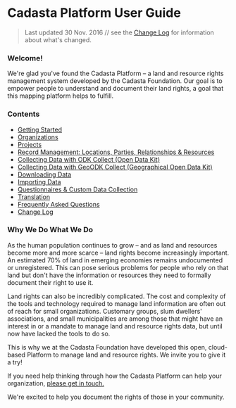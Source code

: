 # Cadasta Platform User Guide

> Last updated 30 Nov. 2016 // see the [Change Log](12-change-log) for information about what's changed.

### Welcome!

We're glad you've found the Cadasta Platform – a land and resource rights management system developed by the Cadasta Foundation. Our goal is to empower people to understand and document their land rights, a goal that this mapping platform helps to fulfill.

### Contents

* [Getting Started](01-gettingstarted.md)
* [Organizations](02-organizations.md)
* [Projects](03-projects.md)
* [Record Management: Locations, Parties, Relationships & Resources](04-records.md)
* [Collecting Data with ODK Collect (Open Data Kit)](05-odkcollect.md)
* [Collecting Data with GeoODK Collect (Geographical Open Data Kit)](06-geoodkcollect.md)
* [Downloading Data](07-download.md)
* [Importing Data](08-upload.md)
* [Questionnaires & Custom Data Collection](09-XLSForms.md)
* [Translation](10-translation.md)
* [Frequently Asked Questions](11-faq.md)
* [Change Log](12-change-log.md)

### Why We Do What We Do

As the human population continues to grow – and as land and resources become more and more scarce – land rights become increasingly important. An estimated 70% of land in emerging economies remains undocumented or unregistered. This can pose serious problems for people who rely on that land but don't have the information or resources they need to formally document their right to use it.

Land rights can also be incredibly complicated. The cost and complexity of the tools and technology required to manage land information are often out of reach for small organizations. Customary groups, slum dwellers' associations, and small municipalities are among those that might have an interest in or a mandate to manage land and resource rights data, but until now have lacked the tools to do so.

This is why we at the Cadasta Foundation have developed this open, cloud-based Platform to manage land and resource rights. We invite you to give it a try!

If you need help thinking through how the Cadasta Platform can help your organization, [please get in touch. ](http://cadasta.org/contact/)

We're excited to help you document the rights of those in your community.

